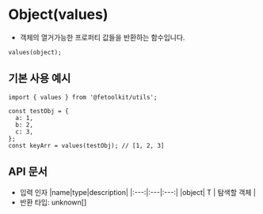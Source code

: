 # Object(values)

- 객체의 열거가능한 프로퍼티 값들을 반환하는 함수입니다.

```tsx
values(object);
```

## 기본 사용 예시

```tsx
import { values } from '@fetoolkit/utils';

const testObj = {
  a: 1,
  b: 2,
  c: 3,
};
const keyArr = values(testObj); // [1, 2, 3]
```

## API 문서

- 입력 인자
  |name|type|description|
  |:---:|:---|:---:|
  |object| T | 탐색할 객체 |
- 반환 타입: unknown[]
